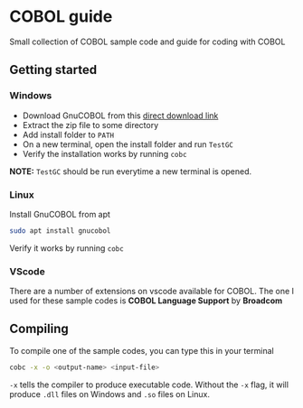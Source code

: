 # COBOL guide
Small collection of COBOL sample code and guide for coding with COBOL

## Getting started

### Windows
- Download GnuCOBOL from this [direct download link](https://www.arnoldtrembley.com/GC32-BDB-SP1-rename-7z-to-exe.7z)
- Extract the zip file to some directory
- Add install folder to `PATH`
- On a new terminal, open the install folder and run `TestGC`
- Verify the installation works by running `cobc`

**NOTE:** `TestGC` should be run everytime a new terminal is opened.


### Linux
Install GnuCOBOL from apt
```bash
sudo apt install gnucobol
```

Verify it works by running `cobc`

### VScode

There are a number of extensions on vscode available for COBOL. The one I used for these sample codes is **COBOL Language Support** by **Broadcom**

## Compiling
To compile one of the sample codes, you can type this in your terminal

```bash
cobc -x -o <output-name> <input-file>
```

`-x` tells the compiler to produce executable code. Without the `-x` flag, it will produce `.dll` files on Windows and `.so` files on Linux.